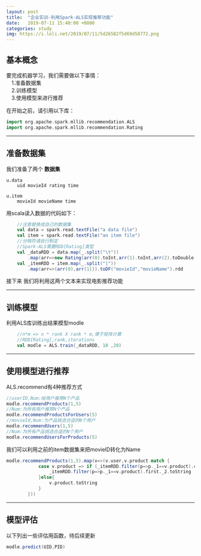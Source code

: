 ```yaml
---
layout: post
title:  "企业实训-利用Spark-ALS实现推荐功能"
date:   2019-07-11 15:40:00 +0800
categories: study
img: https://i.loli.net/2019/07/11/5d26582f5d69d58772.png
---
```


## 基本概念  

要完成机器学习，我们需要做以下事情：  
&emsp;1.准备数据集  
&emsp;2.训练模型  
&emsp;3.使用模型来进行推荐  

在开始之前，请引用以下库：  

```scala
import org.apache.spark.mllib.recommendation.ALS
import org.apache.spark.mllib.recommendation.Rating
```

----

## 准备数据集

我们准备了两个 <B>数据集</B>  

```dir
u.data
    uid movieId rating time

u.item
    movieId movieName time
```

用scala读入数据的代码如下：

```scala
    //注意替换成自己的数据集
    val data = spark.read.textFile("a data file")
    val item = spark.read.textFile("an item file")
    //分隔符请自行制定
    //Spark-ALS需要RDD[Rating]类型
    val _dataRDD = data.map(_.split("\t"))
        .map(arr=>new Rating(arr(0).toInt,arr(1).toInt,arr(2).toDouble)).rdd
    val _itemRDD = item.map(_.split("|"))
        .map(arr=>(arr(0),arr(1))).toDF("movieId","movieName").rdd
```

接下来 我们将利用这两个文本来实现电影推荐功能  

----

## 训练模型

利用ALS库训练出结果模型modle

```scala
    //n*m => n * rank X rank * m,便于矩阵计算
    //RDD[Rating],rank,iterations
    val modle = ALS.train(_dataRDD, 10 ,20)
```

----

## 使用模型进行推荐  

ALS.recommend有4种推荐方式

```scala
//userID,Num:给用户推荐N个产品
modle.recommendProducts(1,5)
//Num:为所有用户推荐N个产品
modle.recommendProductsForUsers(5)
//movieId,Num:为产品挑选合适的N个用户
modle.recommendUsers(1,5)
//Num:为所有产品挑选合适的N个用户
modle.recommendUsersForProducts(5)
```

我们可以利用之前的item数据集来把movieID转化为Name

```scala
modle.recommendProducts(1,5).map(v=>(v.user,v.product match {
            case v.product => if (_itemRDD.filter(p=>p._1==v.product).count != 0){
                _itemRDD.filter(p=>p._1==v.product).first._2.toString
            }else{
                v.product.toString
            }
        }))
```

----

## 模型评估  

以下列出一些评估用函数，待后续更新

```scala
modle.predict(UID,PID)
```
